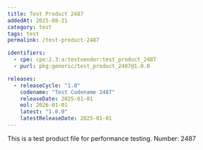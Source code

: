 ```yaml
---
title: Test Product 2487
addedAt: 2025-08-21
category: test
tags: test
permalink: /test-product-2487

identifiers:
  - cpe: cpe:2.3:a:testvendor:test_product_2487
  - purl: pkg:generic/test_product_2487@1.0.0

releases:
  - releaseCycle: "1.0"
    codename: "Test Codename 2487"
    releaseDate: 2025-01-01
    eol: 2026-01-01
    latest: "1.0.0"
    latestReleaseDate: 2025-01-01
---
```


This is a test product file for performance testing. Number: 2487
